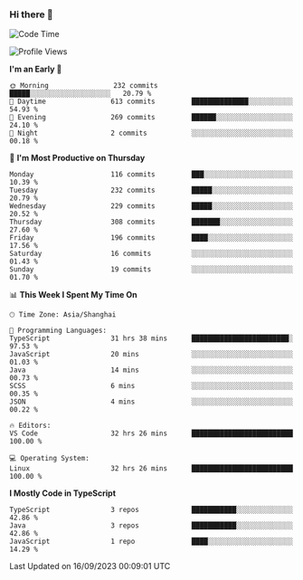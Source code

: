 ### Hi there 👋

<!--
**waynelwz/waynelwz** is a ✨ _special_ ✨ repository because its `README.md` (this file) appears on your GitHub profile.

Here are some ideas to get you started:

- 🔭 I’m currently working on ...
- 🌱 I’m currently learning ...
- 👯 I’m looking to collaborate on ...
- 🤔 I’m looking for help with ...
- 💬 Ask me about ...
- 📫 How to reach me: ...
- 😄 Pronouns: ...
- ⚡ Fun fact: ...
-->

<!--START_SECTION:waka-->
![Code Time](http://img.shields.io/badge/Code%20Time-1%2C920%20hrs%2043%20mins-blue)

![Profile Views](http://img.shields.io/badge/Profile%20Views-0-blue)

**I'm an Early 🐤** 

```text
🌞 Morning                232 commits         █████░░░░░░░░░░░░░░░░░░░░   20.79 % 
🌆 Daytime                613 commits         ██████████████░░░░░░░░░░░   54.93 % 
🌃 Evening                269 commits         ██████░░░░░░░░░░░░░░░░░░░   24.10 % 
🌙 Night                  2 commits           ░░░░░░░░░░░░░░░░░░░░░░░░░   00.18 % 
```
📅 **I'm Most Productive on Thursday** 

```text
Monday                   116 commits         ███░░░░░░░░░░░░░░░░░░░░░░   10.39 % 
Tuesday                  232 commits         █████░░░░░░░░░░░░░░░░░░░░   20.79 % 
Wednesday                229 commits         █████░░░░░░░░░░░░░░░░░░░░   20.52 % 
Thursday                 308 commits         ███████░░░░░░░░░░░░░░░░░░   27.60 % 
Friday                   196 commits         ████░░░░░░░░░░░░░░░░░░░░░   17.56 % 
Saturday                 16 commits          ░░░░░░░░░░░░░░░░░░░░░░░░░   01.43 % 
Sunday                   19 commits          ░░░░░░░░░░░░░░░░░░░░░░░░░   01.70 % 
```


📊 **This Week I Spent My Time On** 

```text
🕑︎ Time Zone: Asia/Shanghai

💬 Programming Languages: 
TypeScript               31 hrs 38 mins      ████████████████████████░   97.53 % 
JavaScript               20 mins             ░░░░░░░░░░░░░░░░░░░░░░░░░   01.03 % 
Java                     14 mins             ░░░░░░░░░░░░░░░░░░░░░░░░░   00.73 % 
SCSS                     6 mins              ░░░░░░░░░░░░░░░░░░░░░░░░░   00.35 % 
JSON                     4 mins              ░░░░░░░░░░░░░░░░░░░░░░░░░   00.22 % 

🔥 Editors: 
VS Code                  32 hrs 26 mins      █████████████████████████   100.00 % 

💻 Operating System: 
Linux                    32 hrs 26 mins      █████████████████████████   100.00 % 
```

**I Mostly Code in TypeScript** 

```text
TypeScript               3 repos             ███████████░░░░░░░░░░░░░░   42.86 % 
Java                     3 repos             ███████████░░░░░░░░░░░░░░   42.86 % 
JavaScript               1 repo              ████░░░░░░░░░░░░░░░░░░░░░   14.29 % 
```




 Last Updated on 16/09/2023 00:09:01 UTC
<!--END_SECTION:waka-->
